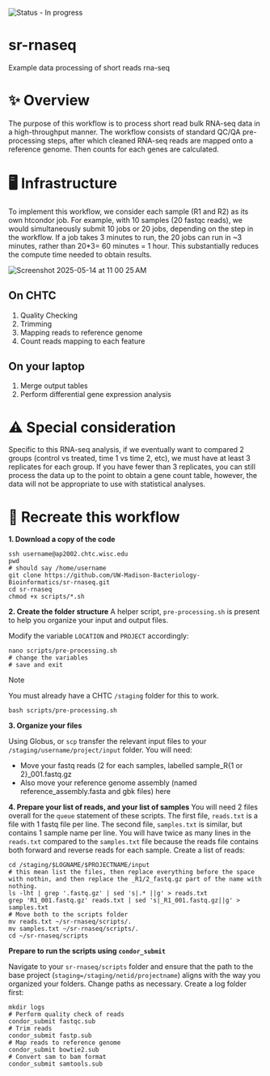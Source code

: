 ![Status - In progress](https://img.shields.io/badge/Status-InProgress-2ea44f)

# sr-rnaseq
Example data processing of short reads rna-seq

# ✨ Overview

The purpose of this workflow is to process short read bulk RNA-seq data in a high-throughput manner. The workflow consists of standard QC/QA pre-processing steps, after which cleaned RNA-seq reads are mapped onto a reference genome. Then counts for each genes are calculated.

# 🖥️  Infrastructure

To implement this workflow, we consider each sample (R1 and R2) as its own htcondor job. For example, with 10 samples (20 fastqc reads), we would simultaneously submit 10 jobs or 20 jobs, depending on the step in the workflow.
If a job takes 3 minutes to run, the 20 jobs can run in ~3 minutes, rather than 20*3= 60 minutes = 1 hour. 
This substantially reduces the compute time needed to obtain results.

![Screenshot 2025-05-14 at 11 00 25 AM](https://github.com/user-attachments/assets/4f212680-7831-4360-a23c-6189cda9bd94)


## On CHTC
1. Quality Checking
2. Trimming
3. Mapping reads to reference genome
4. Count reads mapping to each feature

## On your laptop
1. Merge output tables
2. Perform differential gene expression analysis

# ⚠️ Special consideration

Specific to this RNA-seq analysis, if we eventually want to compared 2 groups (control vs treated, time 1 vs time 2, etc), we must have at least 3 replicates for each group.
If you have fewer than 3 replicates, you can still process the data up to the point to obtain a gene count table, however, the data will not be appropriate to use with statistical analyses.

# 🔁 Recreate this workflow

**1. Download a copy of the code**

```
ssh username@ap2002.chtc.wisc.edu
pwd
# should say /home/username
git clone https://github.com/UW-Madison-Bacteriology-Bioinformatics/sr-rnaseq.git
cd sr-rnaseq
chmod +x scripts/*.sh
```

**2. Create the folder structure**
A helper script, `pre-processing.sh` is present to help you organize your input and output files.

Modify the variable `LOCATION` and `PROJECT` accordingly:
```
nano scripts/pre-processing.sh
# change the variables
# save and exit
```

> [!NOTE]  
> You must already have a CHTC `/staging` folder for this to work.

```
bash scripts/pre-processing.sh
```

**3. Organize your files**

Using Globus, or `scp` transfer the relevant input files to your `/staging/username/project/input` folder.
You will need:
 - Move your fastq reads (2 for each samples, labelled sample_R{1 or 2}_001.fastq.gz
 - Also move your reference genome assembly (named reference_assembly.fasta and gbk files) here

**4. Prepare your list of reads, and your list of samples**
You will need 2 files overall for the `queue` statement of these scripts.
The first file, `reads.txt` is a file with 1 fastq file per line.
The second file, `samples.txt` is similar, but contains 1 sample name per line.
You will have twice as many lines in the `reads.txt` compared to the `samples.txt` file because the reads file contains both forward and reverse reads for each sample.
Create a list of reads:

```
cd /staging/$LOGNAME/$PROJECTNAME/input
# this mean list the files, then replace everything before the space with nothin, and then replace the _R1/2_fastq.gz part of the name with nothing.
ls -lht | grep '.fastq.gz' | sed 's|.* ||g' > reads.txt
grep 'R1_001.fastq.gz' reads.txt | sed 's|_R1_001.fastq.gz||g' > samples.txt
# Move both to the scripts folder
mv reads.txt ~/sr-rnaseq/scripts/.
mv samples.txt ~/sr-rnaseq/scripts/.
cd ~/sr-rnaseq/scripts
```

**Prepare to run the scripts using `condor_submit`**

Navigate to your `sr-rnaseq/scripts` folder and ensure that the path to the base project (`staging=/staging/netid/projectname`) aligns with the way you organized your folders.
Change paths as necessary.
Create a log folder first:


```
mkdir logs
# Perform quality check of reads
condor_submit fastqc.sub
# Trim reads
condor_submit fastp.sub
# Map reads to reference genome
condor_submit bowtie2.sub
# Convert sam to bam format
condor_submit samtools.sub
```

